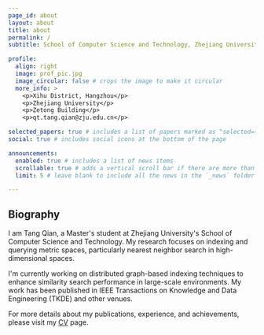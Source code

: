 ```yaml
---
page_id: about
layout: about
title: about
permalink: /
subtitle: School of Computer Science and Technology, Zhejiang University

profile:
  align: right
  image: prof_pic.jpg
  image_circular: false # crops the image to make it circular
  more_info: >
    <p>Xihu District, Hangzhou</p>
    <p>Zhejiang University</p>
    <p>Zetong Building</p>
    <p>qt.tang.qian@zju.edu.cn</p>

selected_papers: true # includes a list of papers marked as "selected={true}"
social: true # includes social icons at the bottom of the page

announcements:
  enabled: true # includes a list of news items
  scrollable: true # adds a vertical scroll bar if there are more than 3 news items
  limit: 5 # leave blank to include all the news in the `_news` folder

---
```


## Biography

I am Tang Qian, a Master's student at Zhejiang University's School of Computer Science and Technology. My research focuses on indexing and querying metric spaces, particularly nearest neighbor search in high-dimensional spaces.

I'm currently working on distributed graph-based indexing techniques to enhance similarity search performance in large-scale environments. My work has been published in IEEE Transactions on Knowledge and Data Engineering (TKDE) and other venues.

For more details about my publications, experience, and achievements, please visit my [CV](/cv/) page.